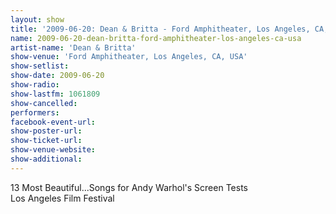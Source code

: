 ```yaml
---
layout: show
title: '2009-06-20: Dean & Britta - Ford Amphitheater, Los Angeles, CA, USA'
name: 2009-06-20-dean-britta-ford-amphitheater-los-angeles-ca-usa
artist-name: 'Dean & Britta'
show-venue: 'Ford Amphitheater, Los Angeles, CA, USA'
show-setlist: 
show-date: 2009-06-20
show-radio: 
show-lastfm: 1061809
show-cancelled: 
performers: 
facebook-event-url: 
show-poster-url: 
show-ticket-url: 
show-venue-website: 
show-additional: 
---
```


13 Most Beautiful...Songs for Andy Warhol\'s Screen Tests<br/>Los Angeles Film Festival